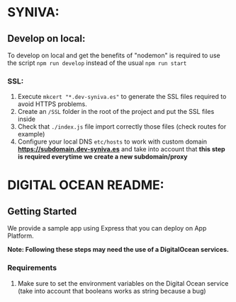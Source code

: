# SYNIVA:

## Develop on local:

To develop on local and get the benefits of "nodemon" is required to use the script `npm run develop` instead of the usual `npm run start`

### SSL:

1. Execute `mkcert "*.dev-syniva.es"` to generate the SSL files required to avoid HTTPS problems.
1. Create an `/SSL` folder in the root of the project and put the SSL files inside
1. Check that `./index.js` file import correctly those files (check routes for example)
1. Configure your local DNS `etc/hosts` to work with custom domain **https://subdomain.dev-syniva.es** and take into account that **this step is required everytime we create a new subdomain/proxy**

# DIGITAL OCEAN README:

## Getting Started

We provide a sample app using Express that you can deploy on App Platform. 

**Note: Following these steps may need the use of a DigitalOcean services.**

### Requirements
1. Make sure to set the environment variables on the Digital Ocean service (take into account that booleans works as string because a bug)
